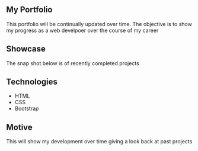 ## My Portfolio 
This portfolio will be continually updated over time. The objective is to show my progress as a web develpoer over the course of my career 

## Showcase 
The snap shot below is of recently completed projects 


## Technologies 
* HTML 
* CSS
* Bootstrap

## Motive
This will show my development over time giving a look back at past projects 


